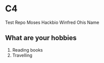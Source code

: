 # C4
Test Repo
Moses 
Hackbio
Winfred
Ohis
Name

## What are your hobbies

1. Reading books
2. Travelling
